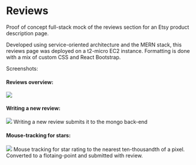 # Reviews

Proof of concept full-stack mock of the reviews section for an Etsy product description page.

Developed using service-oriented architecture and the MERN stack, this reviews page was deployed on a t2-micro EC2 instance. Formatting is done with a mix of custom CSS and React Bootstrap.

Screenshots:

#### Reviews overview:
<img src="https://user-images.githubusercontent.com/60758557/109091597-54a15100-76d2-11eb-953c-248d002bbd6f.png" />

#### Writing a new review:

<img src="https://user-images.githubusercontent.com/60758557/109091695-7e5a7800-76d2-11eb-86ff-e513b8f655b6.png" />
Writing a new review submits it to the mongo back-end

#### Mouse-tracking for stars:

<img src="https://user-images.githubusercontent.com/60758557/109091781-a1852780-76d2-11eb-8c7e-7c14a82b2048.png" />
Mouse tracking for star rating to the nearest ten-thousandth of a pixel. Converted to a flotaing-point and submitted with review.
